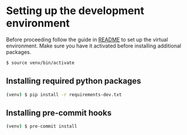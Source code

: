 # Setting up the development environment

Before proceeding follow the guide in [README](./README.md) to set up the
virtual environment. Make sure you have it activated before installing
additional packages.
```sh
$ source venv/bin/activate
```

## Installing required python packages
```sh
(venv) $ pip install -r requirements-dev.txt
```

## Installing pre-commit hooks
```sh
(venv) $ pre-commit install
```

